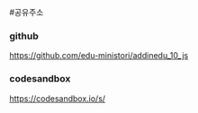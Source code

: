 #공유주소

### github

https://github.com/edu-ministori/addinedu_10_js

### codesandbox

https://codesandbox.io/s/
